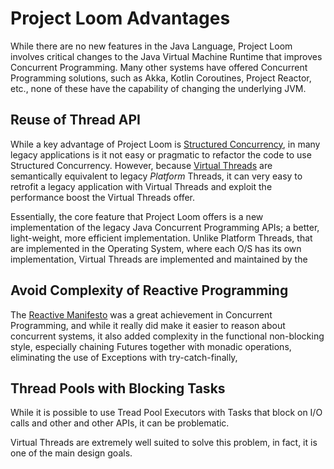 # Project Loom Advantages

While there are no new features in the Java Language, Project Loom involves critical changes to the 
Java Virtual Machine Runtime that improves Concurrent Programming. Many other systems have offered
Concurrent Programming solutions, such as Akka, Kotlin Coroutines, Project Reactor, etc., none of
these have the capability of changing the underlying JVM.



## Reuse of Thread API

While a key advantage of Project Loom is
[Structured Concurrency](https://bugs.openjdk.java.net/browse/JDK-8277129),
in many legacy applications is it not
easy or pragmatic to refactor the code to use Structured Concurrency. However, because
[Virtual Threads](https://bugs.openjdk.java.net/browse/JDK-8277131)
are semantically equivalent to legacy *Platform* Threads, it can very easy to retrofit a legacy
application with Virtual Threads and exploit the performance boost the Virtual Threads offer.

Essentially, the core feature that Project Loom offers is a new implementation of the legacy
Java Concurrent Programming APIs; a better, light-weight, more efficient implementation. Unlike
Platform Threads, that are implemented in the Operating System, where each O/S has its own
implementation, Virtual Threads are implemented and maintained by the 

## Avoid Complexity of Reactive Programming

The [Reactive Manifesto](https://www.reactivemanifesto.org/) was a great achievement in Concurrent
Programming, and while it really did make it easier to reason about concurrent systems, it also added
complexity in the functional non-blocking style, especially chaining Futures together with monadic 
operations, eliminating the use of Exceptions with try-catch-finally, 

## Thread Pools with Blocking Tasks

While it is possible to use Tread Pool Executors with Tasks that block on I/O calls and other and
other APIs, it can be problematic.

Virtual Threads are extremely well suited to solve this problem, in fact, it is one of the main design goals.
